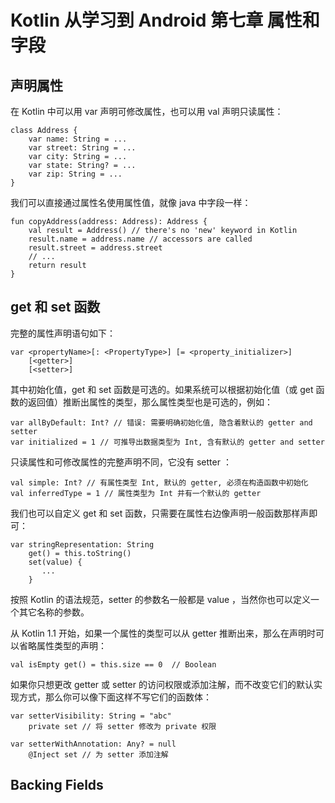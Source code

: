 # Kotlin 从学习到 Android 第七章 属性和字段 #
## 声明属性 ##
在 Kotlin 中可以用 var 声明可修改属性，也可以用 val 声明只读属性：

	class Address {
	    var name: String = ...
	    var street: String = ...
	    var city: String = ...
	    var state: String? = ...
	    var zip: String = ...
	}

我们可以直接通过属性名使用属性值，就像 java 中字段一样：

	fun copyAddress(address: Address): Address {
	    val result = Address() // there's no 'new' keyword in Kotlin
	    result.name = address.name // accessors are called
	    result.street = address.street
	    // ...
	    return result
	}

## get 和 set 函数 ##
完整的属性声明语句如下：

	var <propertyName>[: <PropertyType>] [= <property_initializer>]
	    [<getter>]
	    [<setter>]

其中初始化值，get 和 set 函数是可选的。如果系统可以根据初始化值（或 get 函数的返回值）推断出属性的类型，那么属性类型也是可选的，例如：

	var allByDefault: Int? // 错误: 需要明确初始化值, 隐含着默认的 getter and setter
	var initialized = 1 // 可推导出数据类型为 Int, 含有默认的 getter and setter

只读属性和可修改属性的完整声明不同，它没有 setter ：

	val simple: Int? // 有属性类型 Int, 默认的 getter, 必须在构造函数中初始化
	val inferredType = 1 // 属性类型为 Int 并有一个默认的 getter

我们也可以自定义 get 和 set 函数，只需要在属性右边像声明一般函数那样声即可：

	var stringRepresentation: String
	    get() = this.toString()
	    set(value) {
	       ...
	    }

按照 Kotlin 的语法规范，setter 的参数名一般都是 value ，当然你也可以定义一个其它名称的参数。

从 Kotlin 1.1 开始，如果一个属性的类型可以从 getter 推断出来，那么在声明时可以省略属性类型的声明：

	val isEmpty get() = this.size == 0  // Boolean

如果你只想更改 getter 或 setter 的访问权限或添加注解，而不改变它们的默认实现方式，那么你可以像下面这样不写它们的函数体：

	var setterVisibility: String = "abc"
	    private set // 将 setter 修改为 private 权限
	
	var setterWithAnnotation: Any? = null
	    @Inject set // 为 setter 添加注解

## Backing Fields ##













